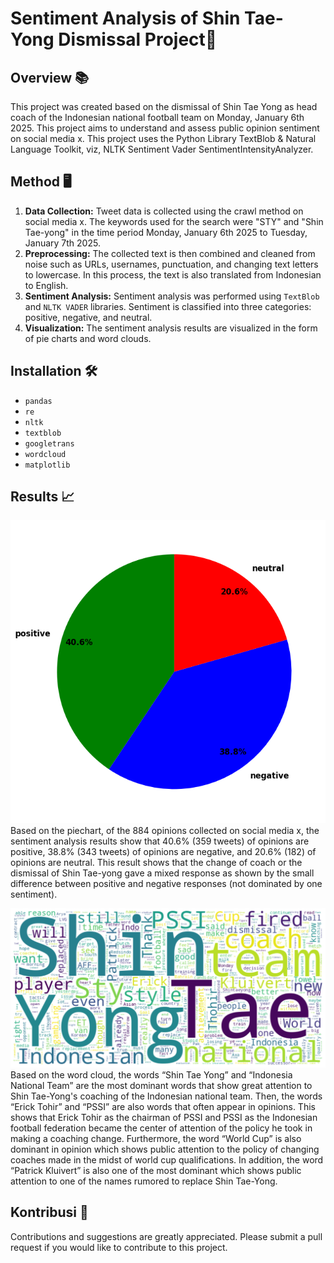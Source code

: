 # Sentiment Analysis of Shin Tae-Yong Dismissal Project🎯

## Overview 📚
This project was created based on the dismissal of Shin Tae Yong as head coach of the Indonesian national football team on Monday, January 6th 2025. This project aims to understand and assess public opinion sentiment on social media x. This project uses the Python Library TextBlob & Natural Language Toolkit, viz, NLTK Sentiment Vader SentimentIntensityAnalyzer.

## Method 🖥️
1. **Data Collection:** Tweet data is collected using the crawl method on social media x. The keywords used for the search were "STY" and "Shin Tae-yong" in the time period Monday, January 6th 2025 to Tuesday, January 7th 2025.
2. **Preprocessing:** The collected text is then combined and cleaned from noise such as URLs, usernames, punctuation, and changing text letters to lowercase. In this process, the text is also translated from Indonesian to English.
3. **Sentiment Analysis:** Sentiment analysis was performed using `TextBlob` and `NLTK VADER` libraries. Sentiment is classified into three categories: positive, negative, and neutral.
4. **Visualization:** The sentiment analysis results are visualized in the form of pie charts and word clouds.

## Installation 🛠️
* `pandas`
* `re`
* `nltk`
* `textblob`
* `googletrans`
* `wordcloud`
* `matplotlib`

## Results 📈
![Pie Chart](OutputProject/piechart.png)  
Based on the piechart, of the 884 opinions collected on social media x, the sentiment analysis results show that 40.6% (359 tweets) of opinions are positive, 38.8% (343 tweets) of opinions are negative, and 20.6% (182) of opinions are neutral. This result shows that the change of coach or the dismissal of Shin Tae-yong gave a mixed response as shown by the small difference between positive and negative responses (not dominated by one sentiment).

![Pie Chart](OutputProject/wordcloud.png)   
Based on the word cloud, the words “Shin Tae Yong” and “Indonesia National Team” are the most dominant words that show great attention to Shin Tae-Yong's coaching of the Indonesian national team. Then, the words “Erick Tohir” and “PSSI” are also words that often appear in opinions. This shows that Erick Tohir as the chairman of PSSI and PSSI as the Indonesian football federation became the center of attention of the policy he took in making a coaching change. Furthermore, the word “World Cup” is also dominant in opinion which shows public attention to the policy of changing coaches made in the midst of world cup qualifications. In addition, the word “Patrick Kluivert” is also one of the most dominant which shows public attention to one of the names rumored to replace Shin Tae-Yong.

## Kontribusi 🤝
Contributions and suggestions are greatly appreciated. Please submit a pull request if you would like to contribute to this project.

